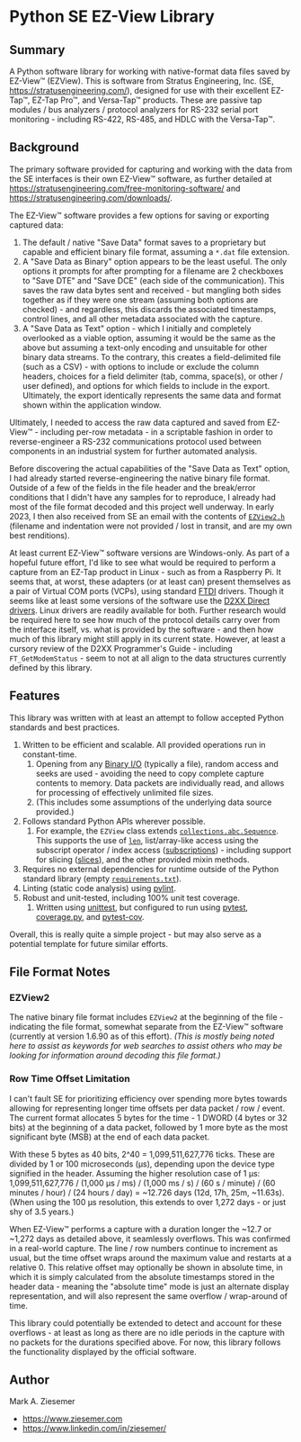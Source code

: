 # Python SE EZ-View Library

## Summary

A Python software library for working with native-format data files saved by EZ-View™ (EZView).  This is software from Stratus Engineering, Inc. (SE, <https://stratusengineering.com/>), designed for use with their excellent EZ-Tap™, EZ-Tap Pro™, and Versa-Tap™ products.  These are passive tap modules / bus analyzers / protocol analyzers for RS-232 serial port monitoring - including RS-422, RS-485, and HDLC with the Versa-Tap™.

## Background

The primary software provided for capturing and working with the data from the SE interfaces is their own EZ-View™ software, as further detailed at <https://stratusengineering.com/free-monitoring-software/> and <https://stratusengineering.com/downloads/>.

The EZ-View™ software provides a few options for saving or exporting captured data:

1. The default / native "Save Data" format saves to a proprietary but capable and efficient binary file format, assuming a `*.dat` file extension.
2. A "Save Data as Binary" option appears to be the least useful.  The only options it prompts for after prompting for a filename are 2 checkboxes to "Save DTE" and "Save DCE" (each side of the communication).  This saves the raw data bytes sent and received - but mangling both sides together as if they were one stream (assuming both options are checked) - and regardless, this discards the associated timestamps, control lines, and all other metadata associated with the capture.
3. A "Save Data as Text" option - which I initially and completely overlooked as a viable option, assuming it would be the same as the above but assuming a text-only encoding and unsuitable for other binary data streams.  To the contrary, this creates a field-delimited file (such as a CSV) - with options to include or exclude the column headers, choices for a field delimiter (tab, comma, space(s), or other / user defined), and options for which fields to include in the export.  Ultimately, the export identically represents the same data and format shown within the application window.

Ultimately, I needed to access the raw data captured and saved from EZ-View™ - including per-row metadata - in a scriptable fashion in order to reverse-engineer a RS-232 communications protocol used between components in an industrial system for further automated analysis.

Before discovering the actual capabilities of the "Save Data as Text" option, I had already started reverse-engineering the native binary file format. Outside of a few of the fields in the file header and the break/error conditions that I didn't have any samples for to reproduce, I already had most of the file format decoded and this project well underway.  In early 2023, I then also received from SE an email with the contents of [`EZView2.h`](EZView2.h) (filename and indentation were not provided / lost in transit, and are my own best renditions).

At least current EZ-View™ software versions are Windows-only.  As part of a hopeful future effort, I'd like to see what would be required to perform a capture from an EZ-Tap product in Linux - such as from a Raspberry Pi.  It seems that, at worst, these adapters (or at least can) present themselves as a pair of Virtual COM ports (VCPs), using standard [FTDI](https://ftdichip.com/) drivers.  Though it seems like at least some versions of the software use the [D2XX Direct drivers](https://ftdichip.com/drivers/d2xx-drivers/).  Linux drivers are readily available for both.  Further research would be required here to see how much of the protocol details carry over from the interface itself, vs. what is provided by the software - and then how much of this library might still apply in its current state.  However, at least a cursory review of the D2XX Programmer's Guide - including `FT_GetModemStatus` - seem to not at all align to the data structures currently defined by this library.


## Features

This library was written with at least an attempt to follow accepted Python standards and best practices.

1. Written to be efficient and scalable.  All provided operations run in constant-time.
	1. Opening from any [Binary I/O](https://docs.python.org/3/library/io.html#binary-i-o) (typically a file), random access and seeks are used - avoiding the need to copy complete capture contents to memory.  Data packets are individually read, and allows for processing of effectively unlimited file sizes.
	2. (This includes some assumptions of the underlying data source provided.)
2. Follows standard Python APIs wherever possible.
	1. For example, the `EZView` class extends [`collections.abc.Sequence`](https://docs.python.org/3/library/collections.abc.html#collections.abc.Sequence).  This supports the use of [`len`](https://docs.python.org/3/library/functions.html#len), list/array-like access using the subscript operator / index access ([subscriptions](https://docs.python.org/3/reference/expressions.html#subscriptions)) - including support for slicing ([slices](https://docs.python.org/3/glossary.html#term-slice)), and the other provided mixin methods.
3. Requires no external dependencies for runtime outside of the Python standard library (empty [`requirements.txt`](requirements.txt)).
4. Linting (static code analysis) using [pylint](https://github.com/pylint-dev/pylint).
5. Robust and unit-tested, including 100% unit test coverage.
	1. Written using [unittest](https://docs.python.org/3/library/unittest.html), but configured to run using [pytest](https://pytest.org), [coverage.py](https://coverage.readthedocs.io/), and [pytest-cov](https://github.com/pytest-dev/pytest-cov).

Overall, this is really quite a simple project - but may also serve as a potential template for future similar efforts.

## File Format Notes

### EZView2

The native binary file format includes `EZView2` at the beginning of the file - indicating the file format, somewhat separate from the EZ-View™ software (currently at version 1.6.90 as of this effort).  _(This is mostly being noted here to assist as keywords for web searches to assist others who may be looking for information around decoding this file format.)_

### Row Time Offset Limitation

I can't fault SE for prioritizing efficiency over spending more bytes towards allowing for representing longer time offsets per data packet / row / event.  The current format allocates 5 bytes for the time - 1 DWORD (4 bytes or 32 bits) at the beginning of a data packet, followed by 1 more byte as the most significant byte (MSB) at the end of each data packet.

With these 5 bytes as 40 bits, 2^40 = 1,099,511,627,776 ticks.  These are divided by 1 or 100 microseconds (μs), depending upon the device type signified in the header.  Assuming the higher resolution case of 1 μs:  1,099,511,627,776 / (1,000 μs / ms) / (1,000 ms / s) / (60 s / minute) / (60 minutes / hour) / (24 hours / day) = ~12.726 days (12d, 17h, 25m, ~11.63s).  (When using the 100 μs resolution, this extends to over 1,272 days - or just shy of 3.5 years.)

When EZ-View™ performs a capture with a duration longer the ~12.7 or ~1,272 days as detailed above, it seamlessly overflows.  This was confirmed in a real-world capture.  The line / row numbers continue to increment as usual, but the time offset wraps around the maximum value and restarts at a relative 0.  This relative offset may optionally be shown in absolute time, in which it is simply calculated from the absolute timestamps stored in the header data - meaning the "absolute time" mode is just an alternate display representation, and will also represent the same overflow / wrap-around of time.

This library could potentially be extended to detect and account for these overflows - at least as long as there are no idle periods in the capture with no packets for the durations specified above.  For now, this library follows the functionality displayed by the official software.

## Author

Mark A. Ziesemer

* <https://www.ziesemer.com>
* <https://www.linkedin.com/in/ziesemer/>
